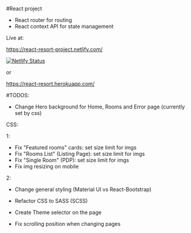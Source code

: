#React project

* React router for routing
* React context API for state management

Live at:

https://react-resort-project.netlify.com/

[![Netlify Status](https://api.netlify.com/api/v1/badges/cfa7e66a-b006-4648-b2fb-65068fcc246b/deploy-status)](https://app.netlify.com/sites/react-resort-project/deploys)


or

https://react-resort.herokuapp.com/


#TODOS:



* Change Hero background for Home, Rooms and Error page (currently set by css)

CSS:

1:

* Fix "Featured rooms" cards: set size limit for imgs
* Fix "Rooms List" (Listing Page): set size limit for imgs
* Fix "Single Room" (PDP): set size limit for imgs
* Fix img resizing on mobile

2:

* Change general styling (Material UI vs React-Bootstrap)
* Refactor CSS to SASS (SCSS)
* Create Theme selector on the page


* Fix scrolling position when changing pages
